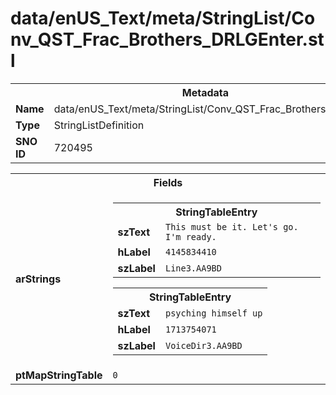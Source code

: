 <h1>data/enUS_Text/meta/StringList/Conv_QST_Frac_Brothers_DRLGEnter.stl</h1><table><tr><th colspan="100%">Metadata</th></tr><tr><td><b>Name</b></td><td>data/enUS_Text/meta/StringList/Conv_QST_Frac_Brothers_DRLGEnter.stl</td></tr><tr><td><b>Type</b></td><td>StringListDefinition</td></tr><tr><td><b>SNO ID</b></td><td>720495</td></tr></table>

<table><tr><th colspan="100%">Fields</th></tr><tr><td><b>arStrings</b></td><td><table><tr><th colspan="100%">StringTableEntry</th></tr><tr><td><b>szText</b></td><td><code>This must be it. Let's go. I'm ready.</code></td></tr><tr><td><b>hLabel</b></td><td><code>4145834410</code></td></tr><tr><td><b>szLabel</b></td><td><code>Line3.AA9BD</code></td></tr></table>


<table><tr><th colspan="100%">StringTableEntry</th></tr><tr><td><b>szText</b></td><td><code>psyching himself up</code></td></tr><tr><td><b>hLabel</b></td><td><code>1713754071</code></td></tr><tr><td><b>szLabel</b></td><td><code>VoiceDir3.AA9BD</code></td></tr></table>


</td></tr><tr><td><b>ptMapStringTable</b></td><td><code>0</code></td></tr></table>

